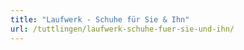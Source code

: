 ```yaml
---
title: "Laufwerk - Schuhe für Sie & Ihn"
url: /tuttlingen/laufwerk-schuhe-fuer-sie-und-ihn/
---
```

